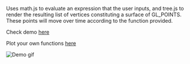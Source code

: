 Uses math.js to evaluate an expression that the user inputs, and tree.js to render the resulting list of vertices constituting a surface of GL_POINTS. These points will move over time according to the function provided.

Check demo [here](http://eduardofcbg.github.io/moving-3d-grapher/graph.html?f=sin%28%28x%5E2%2By%5E2%29*%28%28sin%28t%29%2B1%29%2F20%29%2Bt%2F2%29&r=1&min=-10&max=10&t=1)

Plot your own functions [here](http://eduardofcbg.github.io/moving-3d-grapher/)

![Demo gif](https://raw.githubusercontent.com/eduardofcbg/moving-3d-grapher/gh-pages/demo.gif)
